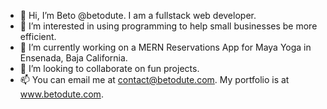 - 👋 Hi, I’m Beto @betodute. I am a fullstack web developer.
- 👀 I’m interested in using programming to help small businesses be more efficient.
- 🌱 I’m currently working on a MERN Reservations App for Maya Yoga in Ensenada, Baja California.
- 💞️ I’m looking to collaborate on fun projects.
- 📫 You can email me at contact@betodute.com. My portfolio is at www.betodute.com.
